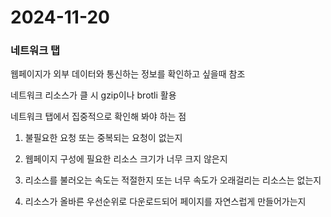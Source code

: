 # 2024-11-20

### 네트워크 탭

웹페이지가 외부 데이터와 통신하는 정보를 확인하고 싶을때 참조

네트워크 리소스가 클 시 gzip이나 brotli 활용

네트워크 탭에서 집중적으로 확인해 봐야 하는 점

1. 불필요한 요청 또는 중복되는 요청이 없는지

2. 웹페이지 구성에 필요한 리소스 크기가 너무 크지 않은지

3. 리소스를 불러오는 속도는 적절한지 또는 너무 속도가 오래걸리는 리소스는 없는지

4. 리소스가 올바른 우선순위로 다운로드되어 페이지를 자연스럽게 만들어가는지
